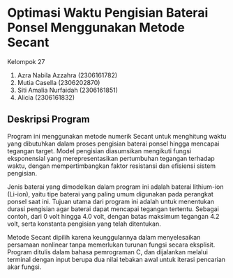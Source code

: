 # Optimasi Waktu Pengisian Baterai Ponsel Menggunakan Metode Secant

Kelompok 27
1. Azra Nabila Azzahra (2306161782)
2. Mutia Casella (2306202870) 
3. Siti Amalia Nurfaidah (2306161851)
4. Alicia (2306161832)

## Deskripsi Program

Program ini menggunakan metode numerik Secant untuk menghitung waktu yang dibutuhkan dalam proses pengisian baterai ponsel hingga mencapai tegangan target. Model pengisian diasumsikan mengikuti fungsi eksponensial yang merepresentasikan pertumbuhan tegangan terhadap waktu, dengan mempertimbangkan faktor resistansi dan efisiensi sistem pengisian.

Jenis baterai yang dimodelkan dalam program ini adalah baterai lithium-ion (Li-ion), yaitu tipe baterai yang paling umum digunakan pada perangkat ponsel saat ini. Tujuan utama dari program ini adalah untuk menentukan durasi pengisian agar baterai dapat mencapai tegangan tertentu. Sebagai contoh, dari 0 volt hingga 4.0 volt, dengan batas maksimum tegangan 4.2 volt, serta konstanta pengisian yang telah ditentukan.

Metode Secant dipilih karena keunggulannya dalam menyelesaikan persamaan nonlinear tanpa memerlukan turunan fungsi secara eksplisit. Program ditulis dalam bahasa pemrograman C, dan dijalankan melalui terminal dengan input berupa dua nilai tebakan awal untuk iterasi pencarian akar fungsi.